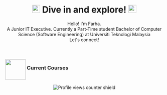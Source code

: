 
<h1 align='center'>
    <img src="https://raw.githubusercontent.com/Tarikul-Islam-Anik/Animated-Fluent-Emojis/master/Emojis/Hand%20gestures/Waving%20Hand%20Light%20Skin%20Tone.png" alt="Waving Hand Light Skin Tone" width="25" height="25" />
    Dive in and explore!
    <img src="https://raw.githubusercontent.com/Tarikul-Islam-Anik/Animated-Fluent-Emojis/master/Emojis/Hand%20gestures/Waving%20Hand%20Light%20Skin%20Tone.png" alt="Waving Hand Light Skin Tone" width="25" height="25" />
 </h1>

<p align='center'>
  Hello! I'm Farha.
  <br>
  A Junior IT Executive. Currently a Part-Time student Bachelor of Computer Science (Software Engineering) at Universiti Teknologi Malaysia
  <br>
  Let's connect!
</p>

<br/>

<h3>
  <img src="https://raw.githubusercontent.com/MarieLynneBlock/MarieLynneBlock/master/gifs/postits.gif" width="65" align="middle"> Current Courses
</h3>



<div align='center'>

![Profile views counter shield](https://komarev.com/ghpvc/?username=frhwld&style=plastic&color=brightgreen&label=Profile+Viewed:)

